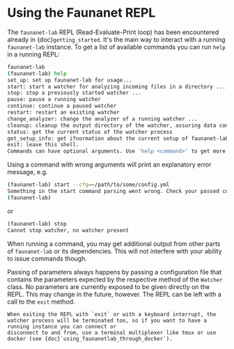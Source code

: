 # Using the Faunanet REPL
The `faunanet-lab` REPL (Read-Evaluate-Print loop) has been encountered already in {doc}`getting_started`. It's the main way to interact with a running `faunanet-lab` instance.
To get a list of available commands you can run `help` in a running REPL: 
```bash 
faunanet-lab
(faunanet-lab) help 
set_up: set up faunanet-lab for usage...
start: start a watcher for analyzing incoming files in a directory ...
stop: stop a previously started watcher ...
pause: pause a running watcher
continue: continue a paused watcher
restart: restart an existing watcher
change_analyzer: change the analyzer of a running watcher ...
cleanup: cleanup the output directory of the watcher, assuring data consistency
status: get the current status of the watcher process
get_setup_info: get ifnormation about the current setup of faunanet-lab
exit: leave this shell.
Commands can have optional arguments. Use 'help <command>' to get more information on a specific command.
```

Using a command with wrong arguments will print an explanatory error message, e.g. 
```bash
(faunanet-lab) start --cfg=~/path/to/some/config.yml 
Something in the start command parsing went wrong. Check your passed commands. Caused by:  Invalid input. Expected options structure is --name=<arg> with names [--cfg]
(faunanet-lab)
```
or 
```bash
(faunanet-lab) stop
Cannot stop watcher, no watcher present
``` 
When running a command, you may get additional output from other parts of `faunanet-lab` or its dependencies. This will not interfere with your ability to issue commands though. 

Passing of parameters always happens by passing a configuration file that contains the parameters expected by the respective method of the `Watcher` class. No parameters are 
currently exposed to be given directly on the REPL. This may change in the future, however.
The REPL can be left with a call to the `exit` method.

```{important}
When exiting the REPL with `exit` or with a keyboard interrupt, the watcher process will be terminated too, so if you want to have a running instance you can connect or 
disconnect to and from, use a terminal multiplexer like tmux or use docker (see {doc}`using_faunanetlab_through_docker`).
```

